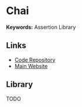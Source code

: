 # Chai

**Keywords:** Assertion Library

## Links

- [Code Repository](https://github.com/chaijs/chai)
- [Main Website](https://chaijs.com)

## Library

TODO
